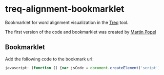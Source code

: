 # treq-alignment-bookmarklet
Bookmarklet for word alignment visualization in the [Treq](https://treq.korpus.cz/) tool.

The first version of the code and bookmarklet was created by [Martin Popel](https://ufal.mff.cuni.cz/martin-popel)

## Bookmarklet
Add the following code to the bookmark url:
```javascript
javascript: (function () {var jsCode = document.createElement('script');jsCode.setAttribute('src', 'https://jirkabalhar.cz/treq-alignment-bookmarklet/align.js');document.body.appendChild(jsCode);}());
```
